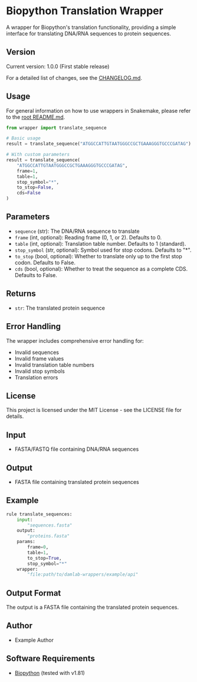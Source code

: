 # Biopython Translation Wrapper

A wrapper for Biopython's translation functionality, providing a simple interface for translating DNA/RNA sequences to protein sequences.

## Version

Current version: 1.0.0 (First stable release)

For a detailed list of changes, see the [CHANGELOG.md](CHANGELOG.md).

## Usage

For general information on how to use wrappers in Snakemake, please refer to the [root README.md](../../../README.md).

```python
from wrapper import translate_sequence

# Basic usage
result = translate_sequence("ATGGCCATTGTAATGGGCCGCTGAAAGGGTGCCCGATAG")

# With custom parameters
result = translate_sequence(
    "ATGGCCATTGTAATGGGCCGCTGAAAGGGTGCCCGATAG",
    frame=1,
    table=1,
    stop_symbol="*",
    to_stop=False,
    cds=False
)
```

## Parameters

- `sequence` (str): The DNA/RNA sequence to translate
- `frame` (int, optional): Reading frame (0, 1, or 2). Defaults to 0.
- `table` (int, optional): Translation table number. Defaults to 1 (standard).
- `stop_symbol` (str, optional): Symbol used for stop codons. Defaults to "*".
- `to_stop` (bool, optional): Whether to translate only up to the first stop codon. Defaults to False.
- `cds` (bool, optional): Whether to treat the sequence as a complete CDS. Defaults to False.

## Returns

- `str`: The translated protein sequence

## Error Handling

The wrapper includes comprehensive error handling for:
- Invalid sequences
- Invalid frame values
- Invalid translation table numbers
- Invalid stop symbols
- Translation errors

## License

This project is licensed under the MIT License - see the LICENSE file for details.

## Input
* FASTA/FASTQ file containing DNA/RNA sequences

## Output
* FASTA file containing translated protein sequences

## Example
```python
rule translate_sequences:
    input:
        "sequences.fasta"
    output:
        "proteins.fasta"
    params:
        frame=0,
        table=1,
        to_stop=True,
        stop_symbol="*"
    wrapper:
        "file:path/to/damlab-wrappers/example/api"
```

## Output Format
The output is a FASTA file containing the translated protein sequences.

## Author
* Example Author

## Software Requirements
* [Biopython](https://biopython.org/) (tested with v1.81) 